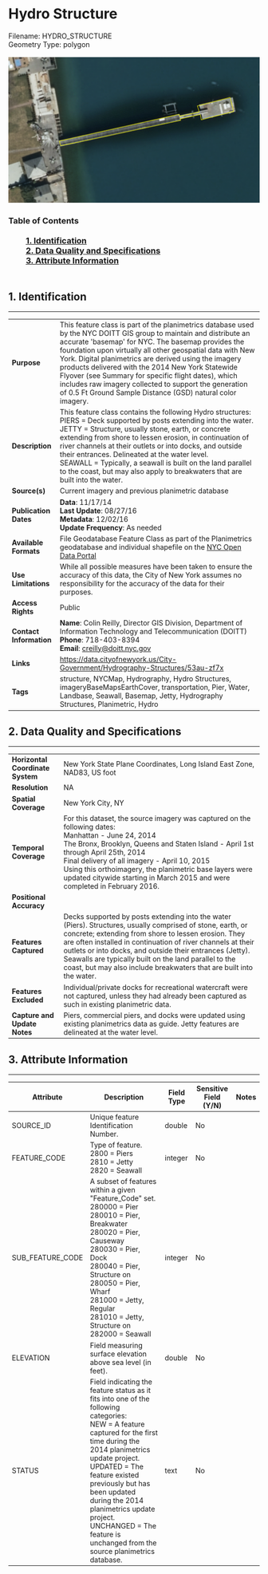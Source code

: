 # Hydro Structure
Filename: HYDRO_STRUCTURE<br>Geometry Type: polygon<br><br>![image](https://github.com/CityOfNewYork/nyc-planimetrics/raw/master/Images/FeatureViews/Pier.png)

### Table of Contents<br><br>&nbsp;&nbsp;&nbsp;&nbsp;&nbsp;&nbsp;&nbsp;&nbsp;&nbsp;[**1. Identification**](#1-identification)<br>&nbsp;&nbsp;&nbsp;&nbsp;&nbsp;&nbsp;&nbsp;&nbsp;&nbsp;[**2. Data Quality and Specifications**](#2-data-quality-and-specifications)<br>&nbsp;&nbsp;&nbsp;&nbsp;&nbsp;&nbsp;&nbsp;&nbsp;&nbsp;[**3. Attribute Information**](#3-attribute-information)<br><br>
## 1. Identification
---------------------------------------------
|     |     |
| --- | --- |
**Purpose** |This feature class is part of the planimetrics database used by the NYC DOITT GIS group to maintain and distribute an accurate 'basemap' for NYC. The basemap provides the foundation upon virtually all other geospatial data with New York. Digital planimetrics are derived using the imagery products delivered with the 2014 New York Statewide Flyover (see Summary for specific flight dates), which includes raw imagery collected to support the generation of 0.5 Ft Ground Sample Distance (GSD) natural color imagery. 
**Description** |This feature class contains the following Hydro structures:<br>PIERS = Deck supported by posts extending into the water.<br>JETTY = Structure, usually stone, earth, or concrete extending from shore to lessen erosion, in continuation of river channels at their outlets or into docks, and outside their entrances. Delineated at the water level.<br>SEAWALL = Typically, a seawall is built on the land parallel to the coast, but may also apply to breakwaters that are built into the water.
**Source(s)** |Current imagery and previous planimetric database
**Publication Dates** |**Data**: 11/17/14<br>**Last Update**: 08/27/16<br>**Metadata**: 12/02/16<br>**Update Frequency**: As needed
**Available Formats** |File Geodatabase Feature Class as part of the Planimetrics geodatabase and individual shapefile on the [NYC Open Data Portal](https://data.cityofnewyork.us/City-Government/Hydrography-Structures/53au-zf7x)
**Use Limitations** |While all possible measures have been taken to ensure the accuracy of this data, the City of New York assumes no responsibility for the accuracy of the data for their purposes.
**Access Rights** |Public
**Contact Information** |**Name**: Colin Reilly, Director GIS Division, Department of Information Technology and Telecommunication (DOITT)<br>**Phone**: 718-403-8394<br>**Email**: creilly@doitt.nyc.gov
**Links** |https://data.cityofnewyork.us/City-Government/Hydrography-Structures/53au-zf7x
**Tags** |structure, NYCMap, Hydrography, Hydro Structures, imageryBaseMapsEarthCover, transportation, Pier, Water, Landbase, Seawall, Basemap, Jetty, Hydrography Structures, Planimetric, Hydro
## 2. Data Quality and Specifications
---------------------------------------------
|     |     |
| --- | --- |
**Horizontal Coordinate System** |New York State Plane Coordinates, Long Island East Zone, NAD83, US foot
**Resolution** |NA
**Spatial Coverage** |New York City, NY
**Temporal Coverage** |For this dataset, the source imagery was captured on the following dates:<br>Manhattan - June 24, 2014<br>The Bronx, Brooklyn, Queens and Staten Island  - April 1st through April 25th, 2014<br>Final delivery of all imagery - April 10, 2015<br>Using this orthoimagery, the planimetric base layers were updated citywide starting in March 2015 and were completed in February 2016.
**Positional Accuracy** |
**Features Captured** |Decks supported by posts extending into the water (Piers). Structures, usually comprised of stone, earth, or concrete; extending from shore to lessen erosion. They are often installed in continuation of river channels at their outlets or into docks, and outside their entrances (Jetty). Seawalls are typically built on the land parallel to the coast, but may also include breakwaters that are built into the water.
**Features Excluded** |Individual/private docks for recreational watercraft were not captured, unless they had already been captured as such in existing planimetric data.
**Capture and Update Notes** |Piers, commercial piers, and docks were updated using existing planimetrics data as guide. Jetty features are delineated at the water level.
## 3. Attribute Information
---------------------------------------------
| Attribute | Description | Field Type | Sensitive Field (Y/N) | Notes| 
|------------ | ------------- | -------- | ----------- | ----------|
| SOURCE_ID | Unique feature Identification Number. | double | No
| FEATURE_CODE | Type of feature.<br>2800 = Piers<br>2810 = Jetty<br>2820 = Seawall | integer | No
| SUB_FEATURE_CODE | A subset of features within a given "Feature_Code" set.<br>280000 = Pier<br>280010 = Pier, Breakwater<br>280020 = Pier, Causeway<br>280030 = Pier, Dock<br>280040 = Pier, Structure on <br>280050 = Pier, Wharf<br>281000 = Jetty, Regular<br>281010 = Jetty, Structure on<br>282000 = Seawall | integer | No
| ELEVATION | Field measuring surface elevation above sea level (in feet).  | double | No
| STATUS | Field indicating the feature status as it fits into one of the following categories:<br>NEW = A feature captured for the first time during the 2014 planimetrics update project.<br>UPDATED = The feature existed previously but has been updated during the 2014 planimetrics update project.<br>UNCHANGED = The feature is unchanged from the source planimetrics database. | text | No
